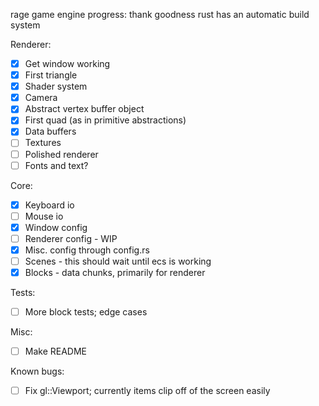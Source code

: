 rage game engine progress:
thank goodness rust has an automatic build system

Renderer:
- [x] Get window working
- [x] First triangle
- [x] Shader system
- [x] Camera
- [x] Abstract vertex buffer object
- [x] First quad (as in primitive abstractions)
- [x] Data buffers
- [ ] Textures
- [ ] Polished renderer
- [ ] Fonts and text?

Core:
- [x] Keyboard io
- [ ] Mouse io
- [x] Window config
- [ ] Renderer config - WIP
- [x] Misc. config through config.rs
- [ ] Scenes - this should wait until ecs is working
- [x] Blocks - data chunks, primarily for renderer

Tests:
- [ ] More block tests; edge cases

Misc:
- [ ] Make README

Known bugs:
- [ ] Fix gl::Viewport; currently items clip off of the screen easily

